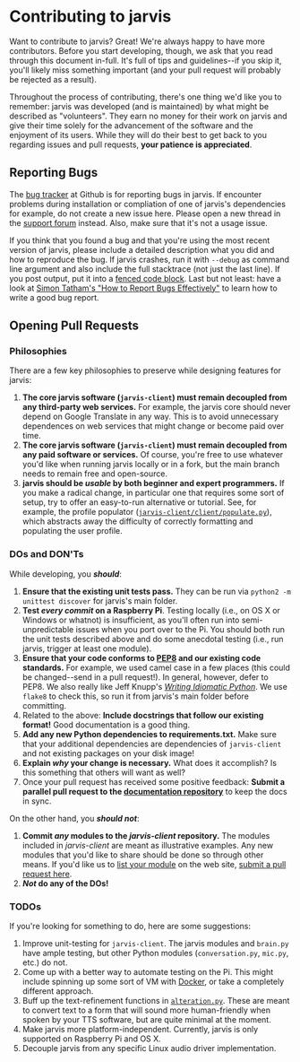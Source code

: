# Contributing to jarvis

Want to contribute to jarvis? Great! We're always happy to have more contributors. Before you start developing, though, we ask that you read through this document in-full. It's full of tips and guidelines--if you skip it, you'll likely miss something important (and your pull request will probably be rejected as a result).

Throughout the process of contributing, there's one thing we'd like you to remember: jarvis was developed (and is maintained) by what might be described as "volunteers". They earn no money for their work on jarvis and give their time solely for the advancement of the software and the enjoyment of its users. While they will do their best to get back to you regarding issues and pull requests, **your patience is appreciated**.

## Reporting Bugs

The [bug tracker](https://github.com) at Github is for reporting bugs in jarvis. If encounter problems during installation or compliation of one of jarvis's dependencies for example, do not create a new issue here. Please open a new thread in the [support forum](https://groups.google.com/forum/#!forum/jarvis-support-forum) instead. Also, make sure that it's not a usage issue.

If you think that you found a bug and that you're using the most recent version of jarvis, please include a detailed description what you did and how to reproduce the bug. If jarvis crashes, run it with `--debug` as command line argument and also include the full stacktrace (not just the last line). If you post output, put it into a [fenced code block](https://help.github.com/articles/github-flavored-markdown/#fenced-code-blocks). Last but not least: have a look at [Simon Tatham's "How to Report Bugs Effectively"](http://www.chiark.greenend.org.uk/~sgtatham/bugs.html) to learn how to write a good bug report.

## Opening Pull Requests

### Philosophies

There are a few key philosophies to preserve while designing features for jarvis:

1. **The core jarvis software (`jarvis-client`) must remain decoupled from any third-party web services.** For example, the jarvis core should never depend on Google Translate in any way. This is to avoid unnecessary dependences on web services that might change or become paid over time.
2. **The core jarvis software (`jarvis-client`) must remain decoupled from any paid software or services.** Of course, you're free to use whatever you'd like when running jarvis locally or in a fork, but the main branch needs to remain free and open-source.
3. **jarvis should be _usable_ by both beginner and expert programmers.** If you make a radical change, in particular one that requires some sort of setup, try to offer an easy-to-run alternative or tutorial. See, for example, the profile populator ([`jarvis-client/client/populate.py`](https://github.com/jarvisproject/jarvis-client/blob/master/client/populate.py)), which abstracts away the difficulty of correctly formatting and populating the user profile.

### DOs and DON'Ts

While developing, you **_should_**:


1. **Ensure that the existing unit tests pass.** They can be run via `python2 -m unittest discover` for jarvis's main folder.
2. **Test _every commit_ on a Raspberry Pi**. Testing locally (i.e., on OS X or Windows or whatnot) is insufficient, as you'll often run into semi-unpredictable issues when you port over to the Pi. You should both run the unit tests described above and do some anecdotal testing (i.e., run jarvis, trigger at least one module).
3. **Ensure that your code conforms to [PEP8](http://legacy.python.org/dev/peps/pep-0008/) and our existing code standards.** For example, we used camel case in a few places (this could be changed--send in a pull request!). In general, however, defer to PEP8. We also really like Jeff Knupp's [_Writing Idiomatic Python_](http://www.jeffknupp.com/writing-idiomatic-python-ebook/). We use `flake8` to check this, so run it from jarvis's main folder before committing.
4. Related to the above: **Include docstrings that follow our existing format!** Good documentation is a good thing.
4. **Add any new Python dependencies to requirements.txt.** Make sure that your additional dependencies are dependencies of `jarvis-client` and not existing packages on your disk image!
5. **Explain _why_ your change is necessary.** What does it accomplish? Is this something that others will want as well?
6. Once your pull request has received some positive feedback: **Submit a parallel pull request to the [documentation repository](https://github.com/jarvisproject/jarvisproject.github.io)** to keep the docs in sync.

On the other hand, you **_should not_**:

1. **Commit _any_ modules to the _jarvis-client_ repository.** The modules included in _jarvis-client_ are meant as illustrative examples. Any new modules that you'd like to share should be done so through other means. If you'd like us to [list your module](http://jarvisproject.github.io/documentation/modules/) on the web site, [submit a pull request here](https://github.com/jarvisproject/jarvisproject.github.io/blob/master/documentation/modules/index.md).
2. **_Not_ do any of the DOs!**

### TODOs

If you're looking for something to do, here are some suggestions:

1. Improve unit-testing for `jarvis-client`. The jarvis modules and `brain.py` have ample testing, but other Python modules (`conversation.py`, `mic.py`, etc.) do not.
2. Come up with a better way to automate testing on the Pi. This might include spinning up some sort of VM with [Docker](http://docs.docker.io), or take a completely different approach.
3. Buff up the text-refinement functions in [`alteration.py`](https://github.com/jarvisproject/jarvis-client/blob/master/client/alteration.py). These are meant to convert text to a form that will sound more human-friendly when spoken by your TTS software, but are quite minimal at the moment.
4. Make jarvis more platform-independent. Currently, jarvis is only supported on Raspberry Pi and OS X.
5. Decouple jarvis from any specific Linux audio driver implementation.
